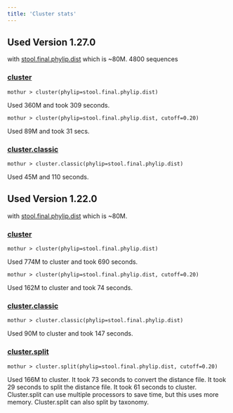 ```yaml
---
title: 'Cluster stats'
---
```

## Used Version 1.27.0

with [
stool.final.phylip.dist](Media:stool.final.phylip.dist.zip)
which is \~80M. 4800 sequences

### [cluster](cluster)

    mothur > cluster(phylip=stool.final.phylip.dist)

Used 360M and took 309 seconds.

    mothur > cluster(phylip=stool.final.phylip.dist, cutoff=0.20)

Used 89M and took 31 secs.

### [cluster.classic](cluster.classic)

    mothur > cluster.classic(phylip=stool.final.phylip.dist) 

Used 45M and 110 seconds.

## Used Version 1.22.0

with [
stool.final.phylip.dist](Media:stool.final.phylip.dist.zip)
which is \~80M.

### [cluster](cluster)

    mothur > cluster(phylip=stool.final.phylip.dist)

Used 774M to cluster and took 690 seconds.

    mothur > cluster(phylip=stool.final.phylip.dist, cutoff=0.20)

Used 162M to cluster and took 74 seconds.

### [cluster.classic](cluster.classic)

    mothur > cluster.classic(phylip=stool.final.phylip.dist) 

Used 90M to cluster and took 147 seconds.

### [cluster.split](cluster.split)

    mothur > cluster.split(phylip=stool.final.phylip.dist, cutoff=0.20)

Used 166M to cluster. It took 73 seconds to convert the distance file.
It took 29 seconds to split the distance file. It took 61 seconds to
cluster. Cluster.split can use multiple processors to save time, but
this uses more memory. Cluster.split can also split by taxonomy.
